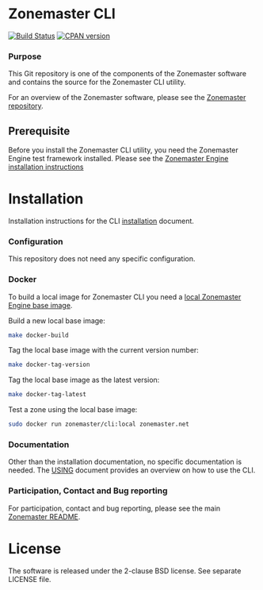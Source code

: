 Zonemaster CLI
==============
[![Build Status](https://travis-ci.org/zonemaster/zonemaster-engine.svg?branch=master)](https://travis-ci.org/zonemaster/zonemaster-engine)
[![CPAN version](https://badge.fury.io/pl/Zonemaster-CLI.svg)](https://metacpan.org/pod/Zonemaster::CLI)

### Purpose

This Git repository is one of the components of the Zonemaster software and contains the source for the Zonemaster CLI utility.

For an overview of the Zonemaster software, please see the
[Zonemaster repository].

## Prerequisite

Before you install the Zonemaster CLI utility, you need the
Zonemaster Engine test framework installed. Please see the
[Zonemaster Engine installation instructions]

Installation
============

Installation instructions for the CLI
[installation] document.


### Configuration 

This repository does not need any specific configuration.


### Docker

To build a local image for Zonemaster CLI you need a [local Zonemaster Engine
base image].

Build a new local base image:

```sh
make docker-build
```

Tag the local base image with the current version number:

```sh
make docker-tag-version
```

Tag the local base image as the latest version:

```sh
make docker-tag-latest
```

Test a zone using the local base image:

```sh
sudo docker run zonemaster/cli:local zonemaster.net
```

### Documentation

Other than the installation documentation, no specific documentation is needed.
The [USING] document provides an overview on how to use the CLI.


### Participation, Contact and Bug reporting

For participation, contact and bug reporting, please see the main
[Zonemaster README].


License
=======

The software is released under the 2-clause BSD license. See separate LICENSE file.


[Installation]:                                   docs/Installation.md
[USING]:                                          USING.md
[Zonemaster Engine installation instructions]:    https://github.com/zonemaster/zonemaster-engine/blob/master/docs/Installation.md
[Zonemaster repository]:                          https://github.com/zonemaster/zonemaster
[Zonemaster README]:                              https://github.com/zonemaster/zonemaster/blob/master/README.md
[Local Zonemaster Engine base image]:             https://github.com/zonemaster/zonemaster/blob/master/README.md#docker


